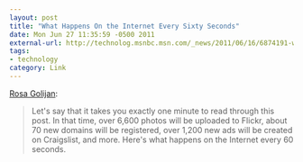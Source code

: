 ```yaml
---
layout: post
title: "What Happens On the Internet Every Sixty Seconds"
date: Mon Jun 27 11:35:59 -0500 2011
external-url: http://technolog.msnbc.msn.com/_news/2011/06/16/6874191-what-happens-on-the-internet-every-60-seconds
tags:
- technology
category: Link
---
```

[Rosa Golijan](http://technolog.msnbc.msn.com/_news/2011/06/16/6874191-what-happens-on-the-internet-every-60-seconds):

> Let's say that it takes you exactly one minute to read through this post. In that time, over 6,600 photos will be uploaded to Flickr, about 70 new domains will be registered, over 1,200 new ads will be created on Craigslist, and more. Here's what happens on the Internet every 60 seconds.
